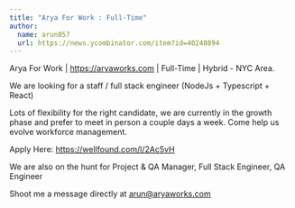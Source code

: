 ```yaml
---
title: "Arya For Work : Full-Time"
author:
  name: arun057
  url: https://news.ycombinator.com/item?id=40248894
---
```

Arya For Work | <a href="https:&#x2F;&#x2F;aryaworks.com" rel="nofollow">https:&#x2F;&#x2F;aryaworks.com</a> | Full-Time | Hybrid - NYC Area.

We are looking for a staff &#x2F; full stack engineer  (NodeJs + Typescript + React)

Lots of flexibility for the right candidate, we are currently in the growth phase and prefer to meet in person a couple days a week. Come help us evolve workforce management.

Apply Here: <a href="https:&#x2F;&#x2F;wellfound.com&#x2F;l&#x2F;2Ac5vH" rel="nofollow">https:&#x2F;&#x2F;wellfound.com&#x2F;l&#x2F;2Ac5vH</a>

We are also on the hunt for Project &amp; QA Manager, Full Stack Engineer, QA Engineer

Shoot me a message directly at arun@aryaworks.com
